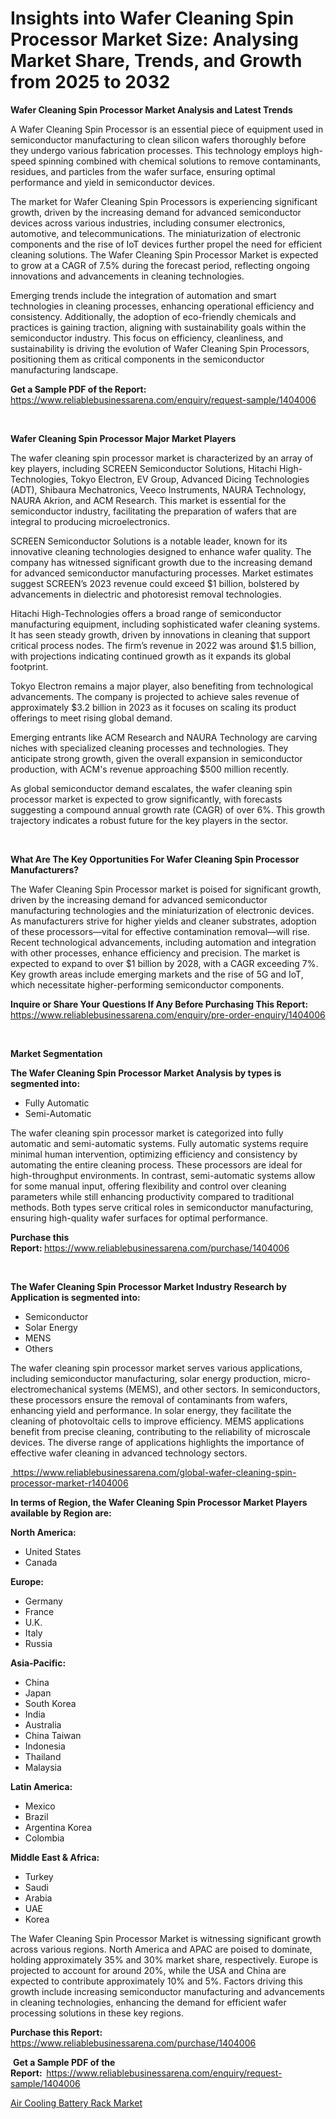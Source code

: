 <p><h1>Insights into Wafer Cleaning Spin Processor Market Size: Analysing Market Share, Trends, and Growth from 2025 to 2032</h1></p><p><strong>Wafer Cleaning Spin Processor Market Analysis and Latest Trends</strong></p>
<p><p>A Wafer Cleaning Spin Processor is an essential piece of equipment used in semiconductor manufacturing to clean silicon wafers thoroughly before they undergo various fabrication processes. This technology employs high-speed spinning combined with chemical solutions to remove contaminants, residues, and particles from the wafer surface, ensuring optimal performance and yield in semiconductor devices.</p><p>The market for Wafer Cleaning Spin Processors is experiencing significant growth, driven by the increasing demand for advanced semiconductor devices across various industries, including consumer electronics, automotive, and telecommunications. The miniaturization of electronic components and the rise of IoT devices further propel the need for efficient cleaning solutions. The Wafer Cleaning Spin Processor Market is expected to grow at a CAGR of 7.5% during the forecast period, reflecting ongoing innovations and advancements in cleaning technologies. </p><p>Emerging trends include the integration of automation and smart technologies in cleaning processes, enhancing operational efficiency and consistency. Additionally, the adoption of eco-friendly chemicals and practices is gaining traction, aligning with sustainability goals within the semiconductor industry. This focus on efficiency, cleanliness, and sustainability is driving the evolution of Wafer Cleaning Spin Processors, positioning them as critical components in the semiconductor manufacturing landscape.</p></p>
<p><strong>Get a Sample PDF of the Report:&nbsp;</strong> <a href="https://www.reliablebusinessarena.com/enquiry/request-sample/1404006?utm_campaign=3138&utm_medium=2&utm_source=Github&utm_content=ia&utm_term=28032025&utm_id=wafer-cleaning-spin-processor">https://www.reliablebusinessarena.com/enquiry/request-sample/1404006</a></p>
<p>&nbsp;</p>
<p><strong>Wafer Cleaning Spin Processor Major Market Players</strong></p>
<p><p>The wafer cleaning spin processor market is characterized by an array of key players, including SCREEN Semiconductor Solutions, Hitachi High-Technologies, Tokyo Electron, EV Group, Advanced Dicing Technologies (ADT), Shibaura Mechatronics, Veeco Instruments, NAURA Technology, NAURA Akrion, and ACM Research. This market is essential for the semiconductor industry, facilitating the preparation of wafers that are integral to producing microelectronics.</p><p>SCREEN Semiconductor Solutions is a notable leader, known for its innovative cleaning technologies designed to enhance wafer quality. The company has witnessed significant growth due to the increasing demand for advanced semiconductor manufacturing processes. Market estimates suggest SCREEN’s 2023 revenue could exceed $1 billion, bolstered by advancements in dielectric and photoresist removal technologies.</p><p>Hitachi High-Technologies offers a broad range of semiconductor manufacturing equipment, including sophisticated wafer cleaning systems. It has seen steady growth, driven by innovations in cleaning that support critical process nodes. The firm’s revenue in 2022 was around $1.5 billion, with projections indicating continued growth as it expands its global footprint.</p><p>Tokyo Electron remains a major player, also benefiting from technological advancements. The company is projected to achieve sales revenue of approximately $3.2 billion in 2023 as it focuses on scaling its product offerings to meet rising global demand.</p><p>Emerging entrants like ACM Research and NAURA Technology are carving niches with specialized cleaning processes and technologies. They anticipate strong growth, given the overall expansion in semiconductor production, with ACM's revenue approaching $500 million recently.</p><p>As global semiconductor demand escalates, the wafer cleaning spin processor market is expected to grow significantly, with forecasts suggesting a compound annual growth rate (CAGR) of over 6%. This growth trajectory indicates a robust future for the key players in the sector.</p></p>
<p>&nbsp;</p>
<p><strong>What Are The Key Opportunities For Wafer Cleaning Spin Processor Manufacturers?</strong></p>
<p><p>The Wafer Cleaning Spin Processor market is poised for significant growth, driven by the increasing demand for advanced semiconductor manufacturing technologies and the miniaturization of electronic devices. As manufacturers strive for higher yields and cleaner substrates, adoption of these processors—vital for effective contamination removal—will rise. Recent technological advancements, including automation and integration with other processes, enhance efficiency and precision. The market is expected to expand to over $1 billion by 2028, with a CAGR exceeding 7%. Key growth areas include emerging markets and the rise of 5G and IoT, which necessitate higher-performing semiconductor components.</p></p>
<p><strong>Inquire or Share Your Questions If Any Before Purchasing This Report:</strong> <a href="https://www.reliablebusinessarena.com/enquiry/pre-order-enquiry/1404006?utm_campaign=3138&utm_medium=2&utm_source=Github&utm_content=ia&utm_term=28032025&utm_id=wafer-cleaning-spin-processor">https://www.reliablebusinessarena.com/enquiry/pre-order-enquiry/1404006</a></p>
<p>&nbsp;</p>
<p><strong>Market Segmentation</strong></p>
<p><strong>The Wafer Cleaning Spin Processor Market Analysis by types is segmented into:</strong></p>
<p><ul><li>Fully Automatic</li><li>Semi-Automatic</li></ul></p>
<p><p>The wafer cleaning spin processor market is categorized into fully automatic and semi-automatic systems. Fully automatic systems require minimal human intervention, optimizing efficiency and consistency by automating the entire cleaning process. These processors are ideal for high-throughput environments. In contrast, semi-automatic systems allow for some manual input, offering flexibility and control over cleaning parameters while still enhancing productivity compared to traditional methods. Both types serve critical roles in semiconductor manufacturing, ensuring high-quality wafer surfaces for optimal performance.</p></p>
<p><strong>Purchase this Report:&nbsp;</strong><a href="https://www.reliablebusinessarena.com/purchase/1404006?utm_campaign=3138&utm_medium=2&utm_source=Github&utm_content=ia&utm_term=28032025&utm_id=wafer-cleaning-spin-processor">https://www.reliablebusinessarena.com/purchase/1404006</a></p>
<p>&nbsp;</p>
<p><strong>The Wafer Cleaning Spin Processor Market Industry Research by Application is segmented into:</strong></p>
<p><ul><li>Semiconductor</li><li>Solar Energy</li><li>MENS</li><li>Others</li></ul></p>
<p><p>The wafer cleaning spin processor market serves various applications, including semiconductor manufacturing, solar energy production, micro-electromechanical systems (MEMS), and other sectors. In semiconductors, these processors ensure the removal of contaminants from wafers, enhancing yield and performance. In solar energy, they facilitate the cleaning of photovoltaic cells to improve efficiency. MEMS applications benefit from precise cleaning, contributing to the reliability of microscale devices. The diverse range of applications highlights the importance of effective wafer cleaning in advanced technology sectors.</p></p>
<p><a href="https://www.reliablebusinessarena.com/global-wafer-cleaning-spin-processor-market-r1404006?utm_campaign=3138&utm_medium=2&utm_source=Github&utm_content=ia&utm_term=28032025&utm_id=wafer-cleaning-spin-processor">&nbsp;https://www.reliablebusinessarena.com/global-wafer-cleaning-spin-processor-market-r1404006</a></p>
<p><strong>In terms of Region, the Wafer Cleaning Spin Processor Market Players available by Region are:</strong></p>
<p>
    <p> <strong> North America: </strong>
        <ul>
            <li>United States</li>
            <li>Canada</li>
        </ul>
        </p> 
    <p> <strong> Europe: </strong>
        <ul>
            <li>Germany</li>
            <li>France</li>
            <li>U.K.</li>
            <li>Italy</li>
            <li>Russia</li>
        </ul>
        </p> 
    <p> <strong> Asia-Pacific: </strong>
        <ul>
            <li>China</li>
            <li>Japan</li>
            <li>South Korea</li>
            <li>India</li>
            <li>Australia</li>
            <li>China Taiwan</li>
            <li>Indonesia</li>
            <li>Thailand</li>
            <li>Malaysia</li>
        </ul>
        </p> 
    <p> <strong> Latin America: </strong>
        <ul>
            <li>Mexico</li>
            <li>Brazil</li>
            <li>Argentina Korea</li>
            <li>Colombia</li>
        </ul>
        </p> 
    <p> <strong> Middle East & Africa: </strong>
        <ul>
            <li>Turkey</li>
            <li>Saudi</li>
            <li>Arabia</li>
            <li>UAE</li>
            <li>Korea</li>
        </ul>
    </p>
    </p>
<p><p>The Wafer Cleaning Spin Processor Market is witnessing significant growth across various regions. North America and APAC are poised to dominate, holding approximately 35% and 30% market share, respectively. Europe is projected to account for around 20%, while the USA and China are expected to contribute approximately 10% and 5%. Factors driving this growth include increasing semiconductor manufacturing and advancements in cleaning technologies, enhancing the demand for efficient wafer processing solutions in these key regions.</p></p>
<p><strong>Purchase this Report: </strong><a href="https://www.reliablebusinessarena.com/purchase/1404006?utm_campaign=3138&utm_medium=2&utm_source=Github&utm_content=ia&utm_term=28032025&utm_id=wafer-cleaning-spin-processor">https://www.reliablebusinessarena.com/purchase/1404006</a></p>
<p>&nbsp;<strong>Get a Sample PDF of the Report:&nbsp;&nbsp;</strong><a href="https://www.reliablebusinessarena.com/enquiry/request-sample/1404006?utm_campaign=3138&utm_medium=2&utm_source=Github&utm_content=ia&utm_term=28032025&utm_id=wafer-cleaning-spin-processor">https://www.reliablebusinessarena.com/enquiry/request-sample/1404006</a></p>
<p><strong></strong></p>
<p><p><a href="https://github.com/biyajausenik/Market-Research-Report-List-1/blob/main/air-cooling-battery-rack-market.md?utm_campaign=3138&utm_medium=2&utm_source=Github&utm_content=ia&utm_term=28032025&utm_id=wafer-cleaning-spin-processor">Air Cooling Battery Rack Market</a></p></p>